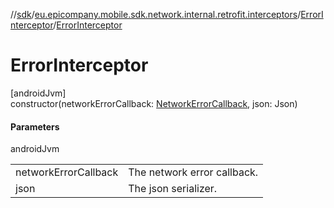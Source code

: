 //[sdk](../../../index.md)/[eu.epicompany.mobile.sdk.network.internal.retrofit.interceptors](../index.md)/[ErrorInterceptor](index.md)/[ErrorInterceptor](-error-interceptor.md)

# ErrorInterceptor

[androidJvm]\
constructor(networkErrorCallback: [NetworkErrorCallback](../../eu.epicompany.mobile.sdk.network.error/-network-error-callback/index.md), json: Json)

#### Parameters

androidJvm

| | |
|---|---|
| networkErrorCallback | The network error callback. |
| json | The json serializer. |
